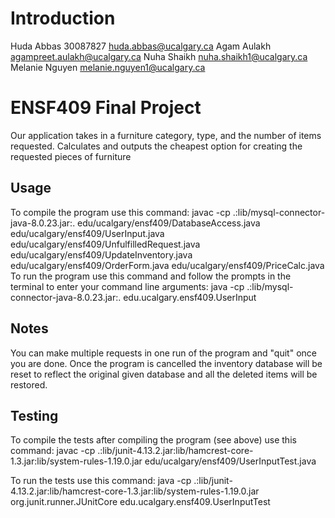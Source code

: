 # Introduction
Huda Abbas 30087827 huda.abbas@ucalgary.ca
Agam Aulakh agampreet.aulakh@ucalgary.ca
Nuha Shaikh nuha.shaikh1@ucalgary.ca
Melanie Nguyen melanie.nguyen1@ucalgary.ca

# ENSF409 Final Project
Our application takes in a furniture category, type, and the number of items requested. Calculates and outputs the cheapest option for creating the requested pieces of furniture

## Usage
To compile the program use this command:
    javac -cp .:lib/mysql-connector-java-8.0.23.jar:. edu/ucalgary/ensf409/DatabaseAccess.java edu/ucalgary/ensf409/UserInput.java edu/ucalgary/ensf409/UnfulfilledRequest.java edu/ucalgary/ensf409/UpdateInventory.java edu/ucalgary/ensf409/OrderForm.java edu/ucalgary/ensf409/PriceCalc.java
To run the program use this command and follow the prompts in the terminal to enter your command line arguments:
    java -cp .:lib/mysql-connector-java-8.0.23.jar:. edu.ucalgary.ensf409.UserInput

## Notes
You can make multiple requests in one run of the program and "quit" once you are done. Once the program is cancelled the inventory database will be reset to reflect the original given database and all the deleted items will be restored.

## Testing
To compile the tests after compiling the program (see above) use this command:
    javac -cp .:lib/junit-4.13.2.jar:lib/hamcrest-core-1.3.jar:lib/system-rules-1.19.0.jar edu/ucalgary/ensf409/UserInputTest.java

To run the tests use this command:
    java -cp .:lib/junit-4.13.2.jar:lib/hamcrest-core-1.3.jar:lib/system-rules-1.19.0.jar org.junit.runner.JUnitCore edu.ucalgary.ensf409.UserInputTest

